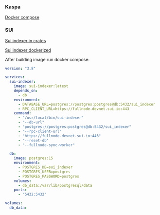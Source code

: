 ### Kaspa

[Docker compose](https://docker.kaspa.org/)

### SUI

[Sui indexer in crates](https://github.com/MystenLabs/sui/tree/main/crates/sui-indexer)

[Sui indexer dockerized](https://github.com/MystenLabs/sui/tree/main/docker/sui-indexer)

After building image run docker compose:

```yaml
version: "3.8"

services:
  sui-indexer:
    image: sui-indexer:latest
    depends_on:
      - db
    environment:
      - DATABASE_URL=postgres://postgres:postgres@db:5432/sui_indexer
      - RPC_CLIENT_URL=https://fullnode.devnet.sui.io:443
    command:
      - "/usr/local/bin/sui-indexer"
      - "--db-url"
      - "postgres://postgres:postgres@db:5432/sui_indexer"
      - "--rpc-client-url"
      - "https://fullnode.devnet.sui.io:443"
      - "--reset-db"
      - "--fullnode-sync-worker"

  db:
    image: postgres:15
    environment:
      - POSTGRES_DB=sui_indexer
      - POSTGRES_USER=postgres
      - POSTGRES_PASSWORD=postgres
    volumes:
      - db_data:/var/lib/postgresql/data
    ports:
      - "5432:5432"

volumes:
  db_data:
```
